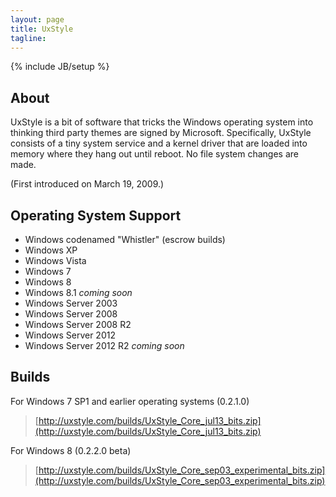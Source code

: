 ```yaml
---
layout: page
title: UxStyle
tagline:
---
```

{% include JB/setup %}

## About

UxStyle is a bit of software that tricks the Windows operating system into thinking
third party themes are signed by Microsoft. Specifically, UxStyle consists of a tiny system service and a kernel driver
that are loaded into memory where they hang out until reboot. No file system changes are made.

(First introduced on March 19, 2009.)

## Operating System Support

* Windows codenamed "Whistler" (escrow builds)
* Windows XP
* Windows Vista
* Windows 7
* Windows 8
* Windows 8.1 *coming soon*
* Windows Server 2003
* Windows Server 2008
* Windows Server 2008 R2
* Windows Server 2012
* Windows Server 2012 R2 *coming soon*

## Builds

For Windows 7 SP1 and earlier operating systems (0.2.1.0)
> [http://uxstyle.com/builds/UxStyle_Core_jul13_bits.zip](http://uxstyle.com/builds/UxStyle_Core_jul13_bits.zip)

For Windows 8 (0.2.2.0 beta)
> [http://uxstyle.com/builds/UxStyle_Core_sep03_experimental_bits.zip](http://uxstyle.com/builds/UxStyle_Core_sep03_experimental_bits.zip)
